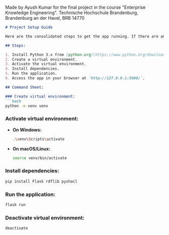 Made by Ayush Kumar for the final project in the course "Enterprise Knowledge Engineering". 
Technische Hochschule Brandenburg, Brandenburg an der Havel, BRB 14770


```markdown
# Project Setup Guide

Here are the consolidated steps to get the app running. If there are any doubts/issues, I can be contacted without any delays under ayush.kumar@th-brandenburg.de.

## Steps:

1. Install Python 3.x from [python.org](https://www.python.org/downloads/).
2. Create a virtual environment.
3. Activate the virtual environment.
4. Install dependencies.
5. Run the application.
6. Access the app in your browser at `http://127.0.0.1:5000/`.

## Command Sheet:

### Create virtual environment:
```bash
python -m venv venv
```

### Activate virtual environment:
- **On Windows:**
  ```bash
  .\venv\Scripts\activate
  ```
- **On macOS/Linux:**
  ```bash
  source venv/bin/activate
  ```

### Install dependencies:
```bash
pip install Flask rdflib pyshacl
```

### Run the application:
```bash
flask run
```

### Deactivate virtual environment:
```bash
deactivate
```
